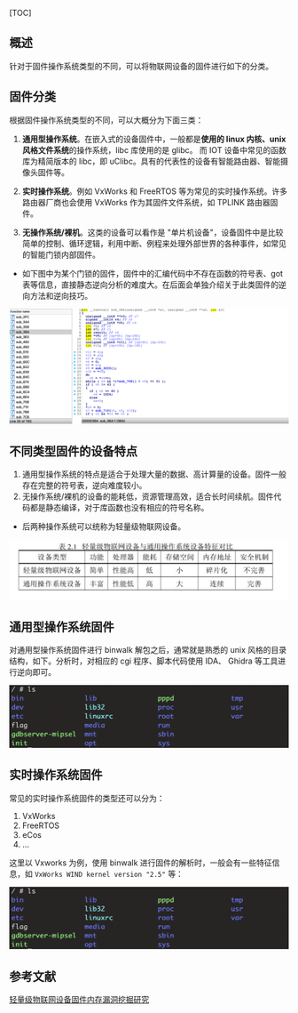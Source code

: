 [TOC]

## 概述
针对于固件操作系统类型的不同，可以将物联网设备的固件进行如下的分类。

## 固件分类

根据固件操作系统类型的不同，可以大概分为下面三类：

1. **通用型操作系统**。在嵌入式的设备固件中，一般都是**使用的 linux 内核、unix 风格文件系统**的操作系统，libc 库使用的是 glibc。 而 IOT 设备中常见的函数库为精简版本的 libc，即 uClibc。具有的代表性的设备有智能路由器、智能摄像头固件等。

2. **实时操作系统**。例如 VxWorks 和 FreeRTOS 等为常见的实时操作系统。许多路由器厂商也会使用 VxWorks 作为其固件文件系统，如 TPLINK 路由器固件。

3. **无操作系统/裸机**。这类的设备可以看作是 "单片机设备"，设备固件中是比较简单的控制、循环逻辑，利用中断、例程来处理外部世界的各种事件，如常见的智能门锁内部固件。

- 如下图中为某个门锁的固件，固件中的汇编代码中不存在函数的符号表、got 表等信息，直接静态逆向分析的难度大。在后面会单独介绍关于此类固件的逆向方法和逆向技巧。

![](./img/pic1.png)


## 不同类型固件的设备特点

1. 通用型操作系统的特点是适合于处理大量的数据、高计算量的设备。固件一般存在完整的符号表，逆向难度较小。
2. 无操作系统/裸机的设备的能耗低，资源管理高效，适合长时间续航。固件代码都是静态编译，对于库函数也没有相应的符号名称。

- 后两种操作系统可以统称为轻量级物联网设备。

![](./img/pic2.png)


## 通用型操作系统固件

对通用型操作系统固件进行 binwalk 解包之后，通常就是熟悉的 unix 风格的目录结构，如下。分析时，对相应的 cgi 程序、脚本代码使用 IDA、 Ghidra 等工具进行逆向即可。

![](./img/pic3.png)

## 实时操作系统固件

常见的实时操作系统固件的类型还可以分为：

1. VxWorks
2. FreeRTOS
3. eCos
4. ...

这里以 Vxworks 为例，使用 binwalk 进行固件的解析时，一般会有一些特征信息，如 `VxWorks WIND kernel version "2.5"` 等：

![](./img/pic3.png)

## 参考文献

[轻量级物联网设备固件内存漏洞挖掘研究](https://kns.cnki.net/KCMS/detail/detail.aspx?dbcode=CMFD&dbname=CMFD202001&filename=1020004498.nh&v=MjExNTMzcVRyV00xRnJDVVI3cWZaT1Z2Rnl2blY3dkxWRjI1SHJPNEd0WEZwNUViUElSOGVYMUx1eFlTN0RoMVQ= "轻量级物联网设备固件内存漏洞挖掘研究")

